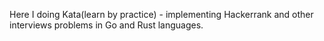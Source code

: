 Here I doing Kata(learn by practice) - implementing Hackerrank and other interviews problems in Go and Rust
 languages.

 